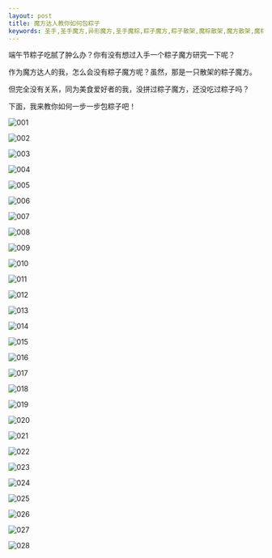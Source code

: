 ```yaml
---
layout: post
title: 魔方达人教你如何包粽子
keywords: 圣手,圣手魔方,异形魔方,圣手魔棕,粽子魔方,粽子散架,魔棕散架,魔方散架,魔棕组装,魔棕拼装,包粽子
---
```


端午节粽子吃腻了肿么办？你有没有想过入手一个粽子魔方研究一下呢？

作为魔方达人的我，怎么会没有粽子魔方呢？虽然，那是一只散架的粽子魔方。

但完全没有关系，同为美食爱好者的我，没拼过粽子魔方，还没吃过粽子吗？

下面，我来教你如何一步一步包粽子吧！

![001](/resource/images/baozongzi/001.JPG "001")

![002](/resource/images/baozongzi/002.JPG "002")

![003](/resource/images/baozongzi/003.JPG "003")

![004](/resource/images/baozongzi/004.JPG "004")

![005](/resource/images/baozongzi/005.JPG "005")

![006](/resource/images/baozongzi/006.JPG "006")

![007](/resource/images/baozongzi/007.JPG "007")

![008](/resource/images/baozongzi/008.JPG "008")

![009](/resource/images/baozongzi/009.JPG "009")

![010](/resource/images/baozongzi/010.JPG "010")

![011](/resource/images/baozongzi/011.JPG "011")

![012](/resource/images/baozongzi/012.JPG "012")

![013](/resource/images/baozongzi/013.JPG "013")

![014](/resource/images/baozongzi/014.JPG "014")

![015](/resource/images/baozongzi/015.JPG "015")

![016](/resource/images/baozongzi/016.JPG "016")

![017](/resource/images/baozongzi/017.JPG "017")

![018](/resource/images/baozongzi/018.JPG "018")

![019](/resource/images/baozongzi/019.JPG "019")

![020](/resource/images/baozongzi/020.JPG "020")

![021](/resource/images/baozongzi/021.JPG "021")

![022](/resource/images/baozongzi/022.JPG "022")

![023](/resource/images/baozongzi/023.JPG "023")

![024](/resource/images/baozongzi/024.JPG "024")

![025](/resource/images/baozongzi/025.JPG "025")

![026](/resource/images/baozongzi/026.JPG "026")

![027](/resource/images/baozongzi/027.JPG "027")

![028](/resource/images/baozongzi/028.JPG "028")
